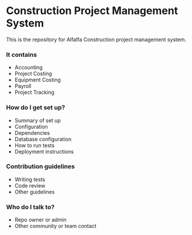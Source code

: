 # Construction Project Management System #

This is the repository for Alfalfa Construction project management system.

### It contains ###

* Accounting
* Project Costing
* Equipment Costing
* Payroll
* Project Tracking

### How do I get set up? ###

* Summary of set up
* Configuration
* Dependencies
* Database configuration
* How to run tests
* Deployment instructions

### Contribution guidelines ###

* Writing tests
* Code review
* Other guidelines

### Who do I talk to? ###

* Repo owner or admin
* Other community or team contact
